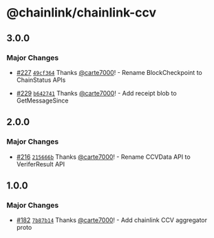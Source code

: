 # @chainlink/chainlink-ccv

## 3.0.0

### Major Changes

- [#227](https://github.com/smartcontractkit/chainlink-protos/pull/227) [`49cf364`](https://github.com/smartcontractkit/chainlink-protos/commit/49cf364d14e9b6b99b0adeb96f08aa017ac10768) Thanks [@carte7000](https://github.com/carte7000)! - Rename BlockCheckpoint to ChainStatus APIs

- [#229](https://github.com/smartcontractkit/chainlink-protos/pull/229) [`b642741`](https://github.com/smartcontractkit/chainlink-protos/commit/b6427410e7cc2b52f2f7a0b878aae0fad95e4b01) Thanks [@carte7000](https://github.com/carte7000)! - Add receipt blob to GetMessageSince

## 2.0.0

### Major Changes

- [#216](https://github.com/smartcontractkit/chainlink-protos/pull/216) [`215666b`](https://github.com/smartcontractkit/chainlink-protos/commit/215666be531878f25176de9c3ce32bfac3bb7184) Thanks [@carte7000](https://github.com/carte7000)! - Rename CCVData API to VeriferResult API

## 1.0.0

### Major Changes

- [#182](https://github.com/smartcontractkit/chainlink-protos/pull/182) [`7b87b14`](https://github.com/smartcontractkit/chainlink-protos/commit/7b87b14901ab976e6f61e0f7630e9cfd4523d1a8) Thanks [@carte7000](https://github.com/carte7000)! - Add chainlink CCV aggregator proto
